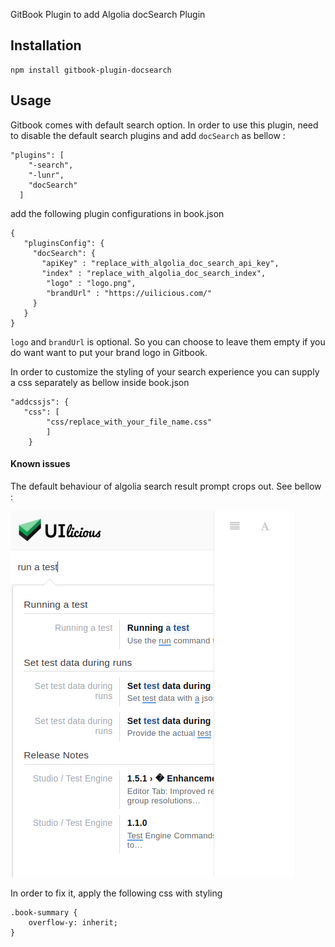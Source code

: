 GitBook Plugin to add Algolia docSearch Plugin

## Installation

```
npm install gitbook-plugin-docsearch
```

## Usage
Gitbook comes with default search option. In order to use this plugin, need to disable the default search plugins and add `docSearch` as bellow :

```
"plugins": [
    "-search",
    "-lunr",
    "docSearch"
  ]
```
add the following plugin configurations in book.json

```
{
   "pluginsConfig": {
     "docSearch": {
       "apiKey" : "replace_with_algolia_doc_search_api_key",
       "index" : "replace_with_algolia_doc_search_index",
        "logo" : "logo.png",
        "brandUrl" : "https://uilicious.com/"
     }
   }
}
```

`logo` and `brandUrl` is optional. So you can choose to leave them empty if you do want want to put your brand logo in Gitbook.

In order to customize the styling of your search experience you can supply a css separately as bellow inside book.json

```
"addcssjs": {
   "css": [
        "css/replace_with_your_file_name.css"
        ]
    }
```

#### Known issues

The default behaviour of algolia search result prompt crops out.
See bellow :

![](cropped-out-2.png?raw=true)

In order to fix it, apply the following css with styling

```
.book-summary {
    overflow-y: inherit;
}
```
